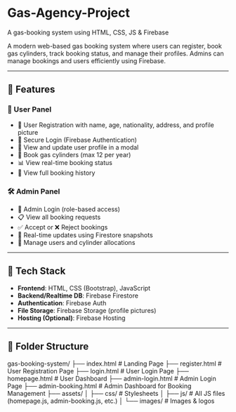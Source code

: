 # Gas-Agency-Project
A gas-booking system using HTML, CSS, JS &amp; Firebase

A modern web-based gas booking system where users can register, book gas cylinders, track booking status, and manage their profiles. Admins can manage bookings and users efficiently using Firebase.

---

## 🚀 Features

### 👤 User Panel
- 🔐 User Registration with name, age, nationality, address, and profile picture
- 🔑 Secure Login (Firebase Authentication)
- 👤 View and update user profile in a modal
- 🛒 Book gas cylinders (max 12 per year)
- 📊 View real-time booking status
- 📜 View full booking history

### 🛠️ Admin Panel
- 🔐 Admin Login (role-based access)
- 📋 View all booking requests
- ✅ Accept or ❌ Reject bookings
- 🔄 Real-time updates using Firestore snapshots
- 🧑 Manage users and cylinder allocations

---

## 🧰 Tech Stack

- **Frontend**: HTML, CSS (Bootstrap), JavaScript
- **Backend/Realtime DB**: Firebase Firestore
- **Authentication**: Firebase Auth
- **File Storage**: Firebase Storage (profile pictures)
- **Hosting (Optional)**: Firebase Hosting

---

## 📁 Folder Structure

gas-booking-system/ ├── index.html # Landing Page ├── register.html # User Registration Page ├── login.html # User Login Page ├── homepage.html # User Dashboard ├── admin-login.html # Admin Login Page ├── admin-booking.html # Admin Dashboard for Booking Management ├── assets/ │ ├── css/ # Stylesheets │ ├── js/ # All JS files (homepage.js, admin-booking.js, etc.) │ └── images/ # Images & logos
